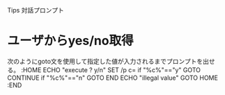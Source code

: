Tips 対話プロンプト

# ユーザからyes/no取得
次のようにgoto文を使用して指定した値が入力されるまでプロンプトを出せる。
    :HOME
    ECHO "execute ? y/n"
    SET /p c=
    if "%c%"=="y" GOTO CONTINUE
    if "%c%"=="n" GOTO END
    ECHO "illegal value"
    GOTO HOME
    :END

